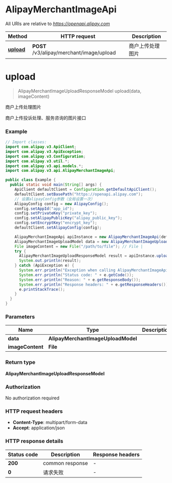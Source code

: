 # AlipayMerchantImageApi

All URIs are relative to *https://openapi.alipay.com*

| Method | HTTP request | Description |
|------------- | ------------- | -------------|
| [**upload**](AlipayMerchantImageApi.md#upload) | **POST** /v3/alipay/merchant/image/upload | 商户上传处理图片 |


<a name="upload"></a>
# **upload**
> AlipayMerchantImageUploadResponseModel upload(data, imageContent)

商户上传处理图片

商户上传投诉处理、服务咨询的图片接口

### Example
```java
// Import classes:
import com.alipay.v3.ApiClient;
import com.alipay.v3.ApiException;
import com.alipay.v3.Configuration;
import com.alipay.v3.util.*;
import com.alipay.v3.api.models.*;
import com.alipay.v3.api.AlipayMerchantImageApi;

public class Example {
  public static void main(String[] args) {
    ApiClient defaultClient = Configuration.getDefaultApiClient();
    defaultClient.setBasePath("https://openapi.alipay.com");
    // 设置alipayConfig参数（全局设置一次）
    AlipayConfig config = new AlipayConfig();
    config.setAppId("app_id");
    config.setPrivateKey("private_key");
    config.setAlipayPublicKey("alipay_public_key");
    config.setEncryptKey("encrypt_key");
    defaultClient.setAlipayConfig(config);

    AlipayMerchantImageApi apiInstance = new AlipayMerchantImageApi(defaultClient);
    AlipayMerchantImageUploadModel data = new AlipayMerchantImageUploadModel(); // AlipayMerchantImageUploadModel | 
    File imageContent = new File("/path/to/file"); // File | 
    try {
      AlipayMerchantImageUploadResponseModel result = apiInstance.upload(data, imageContent);
      System.out.println(result);
    } catch (ApiException e) {
      System.err.println("Exception when calling AlipayMerchantImageApi#upload");
      System.err.println("Status code: " + e.getCode());
      System.err.println("Reason: " + e.getResponseBody());
      System.err.println("Response headers: " + e.getResponseHeaders());
      e.printStackTrace();
    }
  }
}
```

### Parameters

| Name | Type | Description  | Notes |
|------------- | ------------- | ------------- | -------------|
| **data** | **AlipayMerchantImageUploadModel**|  | [optional] |
| **imageContent** | **File**|  | [optional] |

### Return type

**AlipayMerchantImageUploadResponseModel**

### Authorization

No authorization required

### HTTP request headers

 - **Content-Type**: multipart/form-data
 - **Accept**: application/json

### HTTP response details
| Status code | Description | Response headers |
|-------------|-------------|------------------|
| **200** | common response |  -  |
| **0** | 请求失败 |  -  |

